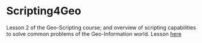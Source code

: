 Scripting4Geo
=============

Lesson 2 of the Geo-Scripting course; and overview of scripting capabilities to solve common problems of the Geo-Information world.
Lesson [here](http://geoscripting-wur.github.io/Scripting4Geo/)
